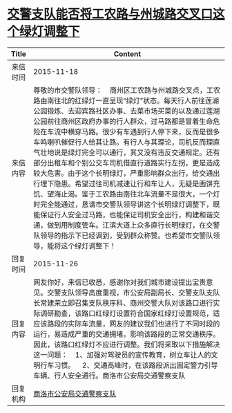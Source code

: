# <a href="http://www.shangluo.gov.cn/zmhd/ldxxxx.jsp?urltype=leadermail.LeaderMailContentUrl&wbtreeid=1112&leadermailid=3411">交警支队能否将工农路与州城路交叉口这个绿灯调整下</a>
| Title |                                                                                                                                                                                                                Content                                                                                                                                                                                                                |
|:-----:|---------------------------------------------------------------------------------------------------------------------------------------------------------------------------------------------------------------------------------------------------------------------------------------------------------------------------------------------------------------------------------------------------------------------------------------|
| 来信时间  | 2015-11-18                                                                                                                                                                                                                                                                                                                                                                                                                            |
| 来信内容  | 尊敬的市交警队领导：    商州区工农路与州城路交叉点，工农路由南往北的红绿灯一直呈现“绿灯”状态。每天行人前往莲湖公园锻炼、去迎宾路社区办事、去菜市场买菜的以及通过莲湖公园前往商州区政府办事的行人群众，过马路都是冒着生命危险在车流中横穿马路。很少有车遇到行人停下来，反而是很多车鸣喇叭催促行人给其让路。有行人与其理论，司机反而理直气壮地说是绿灯完全可以通行，其又没有违反交通规定。还有部分出租车和个别公交车司机借直行道路实行左拐，更是造成较大危害。由于这个长明绿灯，严重影响群众出行，给交通出行埋下隐患。希望过往司机减速让行和车让人，无疑是画饼充饥、望海止渴。鉴于工农路由南往北车流量不是很大，一个灯时完全能通过，恳请市交警队领导讲这个长明绿灯调整下，既能保证行人安全过马路，也能保证司机安全出行，构建和谐交通，做到用制度管车。江滨大道上众多直行长明绿灯，在交警队领导的指示下已经调到，受到群众称赞。也希望市交警队领导，能将这个绿灯调整下！ |
| 回复时间  | 2015-11-26                                                                                                                                                                                                                                                                                                                                                                                                                            |
| 回复内容  | 网友你好，来信已收悉，感谢你对我们城市建设提出宝贵意见。交警支队领导高度重视，市公安局副局长、交警支队支队长常建荣立即召集支队秩序科、商州交警大队对该路口进行实际调研勘查，该路口红绿灯设置符合国家红绿灯设置规范，适应该路段的实际车流量，网友的建议我们也进行了不同时段的运行，易造成严重的交通拥堵，影响该路段的正常交通秩序。因此，该路口红绿灯不应进行调整。我们将采取以下措施解决这一问题：    1、加强对驾驶员的宣传教育，树立车让人的文明行车习惯。    2、交通高峰时，在该路段派出固定警力引导车辆、行人安全通行。商洛市公安局交通警察支队                                                                                                                                                        |
| 回复机构  | <a href="../../category/agencies/商洛市公安局交通警察支队.md">商洛市公安局交通警察支队</a>                                                                                                                                                                                                                                                                                                                                                                    |
